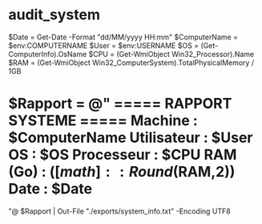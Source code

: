 # audit_system
$Date = Get-Date -Format "dd/MM/yyyy HH:mm"
$ComputerName = $env:COMPUTERNAME
$User = $env:USERNAME
$OS = (Get-ComputerInfo).OsName
$CPU = (Get-WmiObject Win32_Processor).Name
$RAM = (Get-WmiObject Win32_ComputerSystem).TotalPhysicalMemory / 1GB







$Rapport = @"
===== RAPPORT SYSTEME =====
Machine : $ComputerName
Utilisateur : $User
OS : $OS
Processeur : $CPU
RAM (Go) : $([math]::Round($RAM,2))
Date : $Date
===========================
"@
$Rapport | Out-File "./exports/system_info.txt" -Encoding UTF8
